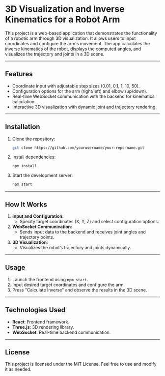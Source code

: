 
# 3D Visualization and Inverse Kinematics for a Robot Arm

This project is a web-based application that demonstrates the functionality of a robotic arm through 3D visualization. It allows users to input coordinates and configure the arm's movement. The app calculates the inverse kinematics of the robot, displays the computed angles, and visualizes the trajectory and joints in a 3D scene.

---

## Features

- Coordinate input with adjustable step sizes (0.01, 0.1, 1, 10, 50).
- Configuration options for the arm (right/left) and elbow (up/down).
- Real-time WebSocket communication with the backend for kinematics calculation.
- Interactive 3D visualization with dynamic joint and trajectory rendering.

---

## Installation

1. Clone the repository:
   ```bash
   git clone https://github.com/yourusername/your-repo-name.git
   ```
2. Install dependencies:
   ```bash
   npm install
   ```
3. Start the development server:
   ```bash
   npm start
   ```

---

## How It Works

1. **Input and Configuration**:
   - Specify target coordinates (X, Y, Z) and select configuration options.
2. **WebSocket Communication**:
   - Sends input data to the backend and receives joint angles and trajectory points.
3. **3D Visualization**:
   - Visualizes the robot’s trajectory and joints dynamically.

---

## Usage

1. Launch the frontend using `npm start`.
2. Input desired target coordinates and configure the arm.
3. Press "Calculate Inverse" and observe the results in the 3D scene.

---

## Technologies Used

- **React**: Frontend framework.
- **Three.js**: 3D rendering library.
- **WebSocket**: Real-time backend communication.

---

## License

This project is licensed under the MIT License. Feel free to use and modify it as needed.